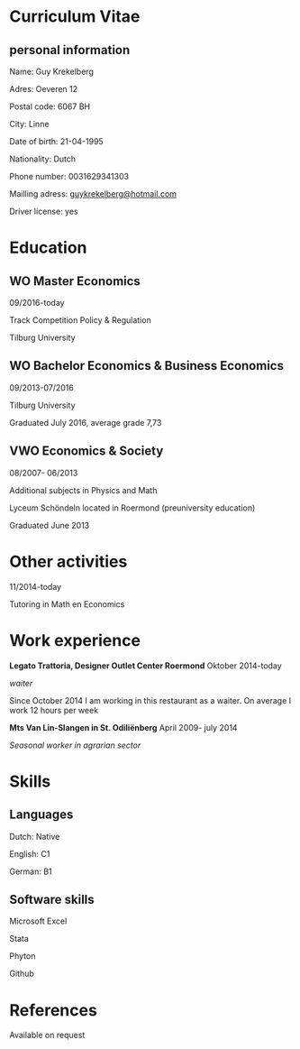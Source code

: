 Curriculum Vitae
======

personal information
----

Name:           Guy Krekelberg

Adres:          Oeveren 12

Postal code:    6067 BH

City:           Linne

Date of birth:  21-04-1995

Nationality:    Dutch

Phone number:   0031629341303

Mailling adress:    guykrekelberg@hotmail.com

Driver license:      yes

Education
=====   
WO Master Economics
---
09/2016-today

Track Competition Policy & Regulation

Tilburg University

  
WO Bachelor Economics & Business Economics 
----
09/2013-07/2016

Tilburg University

Graduated July 2016, average grade 7,73

  
VWO Economics & Society
----
08/2007- 06/2013

Additional subjects in Physics and Math 

Lyceum Schöndeln located in Roermond (preuniversity education)

Graduated June 2013

Other activities
====
11/2014-today 

Tutoring in Math en Economics

Work experience
====

__Legato Trattoria, Designer Outlet Center Roermond__
Oktober 2014-today 

_waiter_ 

Since October 2014 I am working in this restaurant as a waiter. On average I work 12 hours per week

__Mts Van Lin-Slangen in St. Odiliënberg__
April 2009- july 2014

_Seasonal worker in agrarian sector_


Skills
====
Languages 
---

Dutch:          Native 

English:        C1     

German:          B1    

Software skills
---
Microsoft Excel  

Stata

Phyton

Github

References
===
Available on request
